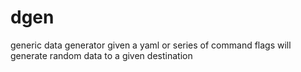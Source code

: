 # dgen
generic data generator given a yaml or series of command flags will generate random data to a given destination
